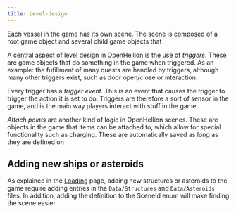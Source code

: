 ```yaml
---
title: Level-design
---
```


Each vessel in the game has its own scene. The scene is composed of a root game object and several child game objects that

A central aspect of level design in OpenHellion is the use of *triggers*. These are game objects that do something in the game when triggered. As an example: the fufillment of many quests are handled by triggers, although many other triggers exist, such as door open/close or interaction.

Every trigger has a *trigger event*. This is an event that causes the trigger to trigger the action it is set to do. Triggers are therefore a sort of sensor in the game, and is the main way players interact with stuff in the game.

*Attach points* are another kind of logic in OpenHellion scenes. These are objects in the game that items can be attached to, which allow for special functionality such as charging. These are automatically saved as long as they are defined on

## Adding new ships or asteroids
As explained in the [Loading](client-loading) page, adding new structures or asteroids to the game require adding entries in the `Data/Structures` and `Data/Asteroids` files. In addition, adding the definition to the SceneId enum will make finding the scene easier.
